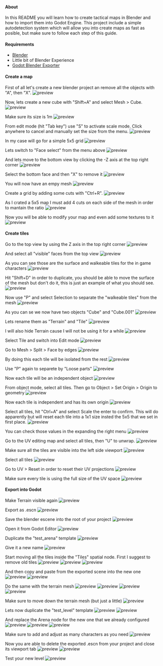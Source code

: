 #### About

In this README you will learn how to create tactical maps in Blender and how to import them into Godot Engine. This project include a simple autodetection system which will allow you into create maps as fast as posible, but make sure to follow each step of this guide.

#### Requirements

- [Blender](https://www.blender.org/)
- Little bit of Blender Experience
- [Godot Blender Exporter](https://github.com/godotengine/godot-blender-exporter)

#### Create a map

First of all let's create a new blender project an remove all the objects with "A", then "X".
![preview](./img/1.png)

Now, lets create a new cube with "Shift+A" and select Mesh > Cube. 
![preview](./img/2.png)

Make sure its size is 1m
![preview](./img/3.png)

From edit mode (hit "Tab key") use "S" to activate scale mode. Click anywhere to cancel and manually set the size from the menu.
![preview](./img/4.png)

In my case will go for a simple 5x5 grid
![preview](./img/5.png)

Lets switch to "Face select" from the menu above
![preview](./img/6.png)

And lets move to the bottom view by clicking the -Z axis at the top right corner
![preview](./img/7.png)

Select the bottom face and then "X" to remove it
![preview](./img/8.png)

You will now have an empy mesh
![preview](./img/9.png)

Create a grid by adding some cuts with "Ctrl+R". 
![preview](./img/10.png)

As I crated a 5x5 map I must add 4 cuts on each side of the mesh in order to mantain the ratio
![preview](./img/11.png)

Now you will be able to modify your map and even add some textures to it
![preview](./img/12.png)

#### Create tiles

Go to the top view by using the Z axis in the top right corner
![preview](./img/13.png)

And select all "visible" faces from the top view
![preview](./img/14.png)

As you can see those are the surface and walkeable tiles for the in game characters
![preview](./img/15.png)

Hit "Shift+D" in order to duplicate, you should be able to move the surface of the mesh but don't do it, this is just an example of what you should see.
![preview](./img/16.png)

Now use "P" and select Selection to separate the "walkeable tiles" from the mesh
![preview](./img/17.png)

As you can se we now have two objects "Cube" and "Cube.001"
![preview](./img/18.png)

Lets rename them as "Terrain" and "Tile"
![preview](./img/19.png)

I will also hide Terrain cause I will not be using it for a while
![preview](./img/20.png)

Select Tile and switch into Edit mode
![preview](./img/21.png)

Go to Mesh > Split > Face by edges
![preview](./img/22.png)

By doing this each tile will be isolated from the rest
![preview](./img/23.png)

Use "P" again to separete by "Loose parts"
![preview](./img/24.png)

Now each tile will be an independent object
![preview](./img/25.png)

From object mode, select all tiles. Then go to Object > Set Origin > Origin to geometry
![preview](./img/26.png)

Now each tile is independent and has its own origin
![preview](./img/27.png)

Select all tiles, hit "Ctrl+A" and select Scale the enter to confirm. This will do apparently but will reset each tile into a 1x1 size insted the 5x5 that we set in first place.
![preview](./img/28.png)

You can check those values in the expanding the right menu
![preview](./img/29.png)

Go to the UV editing map and select all tiles, then "U" to unwrap.
![preview](./img/30.png)

Make sure all the tiles are visible into the left side viewport
![preview](./img/31.png)

Select all tiles
![preview](./img/32.png)

Go to UV > Reset in order to reset their UV projections
![preview](./img/33.png)

Make sure every tile is using the full size of the UV space
![preview](./img/34.png)

#### Export into Godot

Make Terrain visible again
![preview](./img/35.png)

Export as .escn
![preview](./img/36.png)

Save the blender escene into the root of your project
![preview](./img/37.png)

Open it from Godot Editor
![preview](./img/38.png)

Duplicate the "test_arena" template
![preview](./img/39.png)

Give it a new name
![preview](./img/40.png)

Start moving all the tiles inside the "Tiles" spatial node. First I suggest to remove old tiles
![preview](./img/45.png)
![preview](./img/46.png)
![preview](./img/47.png)

And then copy and paste from the exported scene into the new one
![preview](./img/48.png)
![preview](./img/49.png)

Do the same with the terrain mesh
![preview](./img/50.png)
![preview](./img/51.png)
![preview](./img/52.png)
![preview](./img/53.png)

Make sure to move down the terrain mesh (but just a little)
![preview](./img/54.png)

Lets now duplicate the "test_level" template 
![preview](./img/56.png)
![preview](./img/57.png)

And replace the Arena node for the new one that we already configured
![preview](./img/58.png)
![preview](./img/59.png)
![preview](./img/60.png)

Make sure to add and adjust as many characters as you need
![preview](./img/61.png)

Now you are able to delete the exported .escn from your project and close its viewport tab
![preview](./img/62.png)
![preview](./img/63.png)

Test your new level
![preview](./img/64.png)




















































